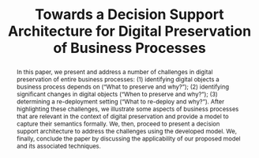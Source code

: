 ---
abstract: 'In this paper, we present and address a number of challenges in digital
  preservation of entire business processes: (1) identifying digital objects a business
  process depends on (“What to preserve and why?”); (2) identifying significant changes
  in digital objects (“When to preserve and why?”); (3) determining a re-deployment
  setting (“What to re-deploy and why?”). After highlighting these challenges, we
  illustrate some aspects of business processes that are relevant in the context of
  digital preservation and provide a model to capture their semantics formally. We,
  then, proceed to present a decision support architecture to address the challenges
  using the developed model. We, finally, conclude the paper by discussing the applicability
  of our proposed model and its associated techniques.'
creators:
- Martin Alexander Neumann
- Michael Beigl
- Rudolf Mayer
- Hossein Miri
- John Thomson
- Goncalo Antunes
date: null
document_url: https://services.phaidra.univie.ac.at/api/object/o:293773/download
grand_parent: iPRES
institutions: []
keywords:
- ischool
- toronto
- canada
- digital preservation
- decision support
- business processes
landing_page_url: https://phaidra.univie.ac.at/o:293773
language: eng
layout: publication
license: CC BY-NC-SA 3.0 AT
notes_url: null
parent: iPRES 2012
publication_type: paper
size: 666122
slides_url: null
source_name: iPRES
stream_url: null
title: Towards a Decision Support Architecture for Digital Preservation of Business
  Processes
year: 2012
---